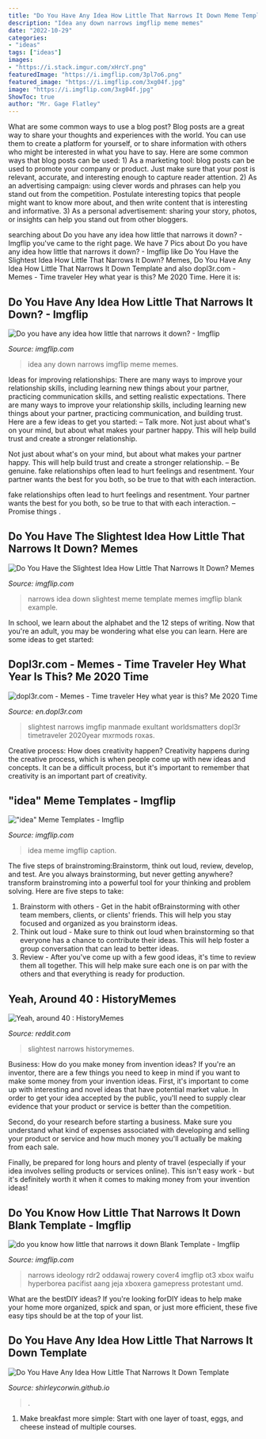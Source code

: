 ```yaml
---
title: "Do You Have Any Idea How Little That Narrows It Down Meme Template : Do You Know How Little That Narrows It Down Blank Template"
description: "Idea any down narrows imgflip meme memes"
date: "2022-10-29"
categories:
- "ideas"
tags: ["ideas"]
images:
- "https://i.stack.imgur.com/xHrcY.png"
featuredImage: "https://i.imgflip.com/3pl7o6.png"
featured_image: "https://i.imgflip.com/3xg04f.jpg"
image: "https://i.imgflip.com/3xg04f.jpg"
ShowToc: true
author: "Mr. Gage Flatley"
---
```



What are some common ways to use a blog post?
Blog posts are a great way to share your thoughts and experiences with the world. You can use them to create a platform for yourself, or to share information with others who might be interested in what you have to say. Here are some common ways that blog posts can be used: 1) As a marketing tool: blog posts can be used to promote your company or product. Just make sure that your post is relevant, accurate, and interesting enough to capture reader attention. 2) As an advertising campaign: using clever words and phrases can help you stand out from the competition. Postulate interesting topics that people might want to know more about, and then write content that is interesting and informative. 3) As a personal advertisement: sharing your story, photos, or insights can help you stand out from other bloggers.

	

		
searching about Do you have any idea how little that narrows it down? - Imgflip you've came to the right page. We have 7 Pics about Do you have any idea how little that narrows it down? - Imgflip like Do You Have the Slightest Idea How Little That Narrows It Down? Memes, Do You Have Any Idea How Little That Narrows It Down Template and also dopl3r.com - Memes - Time traveler Hey what year is this? Me 2020 Time. Here it is:
		
    
## Do You Have Any Idea How Little That Narrows It Down? - Imgflip

<img loading=lazy src="https://i.imgflip.com/3xbh3a.jpg" onerror="this.onerror=null;this.src='https://tse1.mm.bing.net/th?id=OIP.rbBpZqzUPRVjhCkiKiNWsgHaQh&amp;pid=15.1';" alt="Do you have any idea how little that narrows it down? - Imgflip">

_Source: imgflip.com_

>idea any down narrows imgflip meme memes. 

	

Ideas for improving relationships: There are many ways to improve your relationship skills, including learning new things about your partner, practicing communication skills, and setting realistic expectations.
There are many ways to improve your relationship skills, including learning new things about your partner, practicing communication, and building trust. Here are a few ideas to get you started: 
     – Talk more. Not just about what's on your mind, but about what makes your partner happy. This will help build trust and create a stronger relationship.

Not just about what's on your mind, but about what makes your partner happy. This will help build trust and create a stronger relationship. – Be genuine. fake relationships often lead to hurt feelings and resentment. Your partner wants the best for you both, so be true to that with each interaction.

fake relationships often lead to hurt feelings and resentment. Your partner wants the best for you both, so be true to that with each interaction. – Promise things .

    
## Do You Have The Slightest Idea How Little That Narrows It Down? Memes

<img loading=lazy src="https://i.imgflip.com/3pl7o6.png" onerror="this.onerror=null;this.src='https://tse4.mm.bing.net/th?id=OIP.yuKvR1V5DSDkwt8pFTDrjAHaHa&amp;pid=15.1';" alt="Do You Have the Slightest Idea How Little That Narrows It Down? Memes">

_Source: imgflip.com_

>narrows idea down slightest meme template memes imgflip blank example. 

	

In school, we learn about the alphabet and the 12 steps of writing. Now that you're an adult, you may be wondering what else you can learn. Here are some ideas to get started: 

    
## Dopl3r.com - Memes - Time Traveler Hey What Year Is This? Me 2020 Time

<img loading=lazy src="https://cdn.dopl3r.com/media/memes_files/time-traveler-hey-what-year-is-this-me-2020-time-traveler-has-it-happened-yet-me-what-time-traveler-the-disaster-me-do-you-have-the-slightest-idea-how-little-that-narrows-it-down-imgfip-com-UqLQm.jpg" onerror="this.onerror=null;this.src='https://tse4.mm.bing.net/th?id=OIP.6vvSQPILPVwKRx93r4VPYwHaIV&amp;pid=15.1';" alt="dopl3r.com - Memes - Time traveler Hey what year is this? Me 2020 Time">

_Source: en.dopl3r.com_

>slightest narrows imgfip manmade exultant worldsmatters dopl3r timetraveler 2020year mxrmods roxas. 

	

Creative process: How does creativity happen?
Creativity happens during the creative process, which is when people come up with new ideas and concepts. It can be a difficult process, but it's important to remember that creativity is an important part of creativity.

    
## &quot;idea&quot; Meme Templates - Imgflip

<img loading=lazy src="https://i.imgflip.com/4/1ikb4u.jpg" onerror="this.onerror=null;this.src='https://tse4.mm.bing.net/th?id=OIP.nGfYb8y0do2Lf1cW_wmsNwAAAA&amp;pid=15.1';" alt="&quot;idea&quot; Meme Templates - Imgflip">

_Source: imgflip.com_

>idea meme imgflip caption. 

	

The five steps of brainstroming:Brainstorm, think out loud, review, develop, and test.
Are you always brainstorming, but never getting anywhere? transform brainstroming into a powerful tool for your thinking and problem solving. Here are five steps to take: 
1. Brainstorm with others - Get in the habit ofBrainstorming with other team members, clients, or clients' friends. This will help you stay focused and organized as you brainstorm ideas. 
2. Think out loud - Make sure to think out loud when brainstorming so that everyone has a chance to contribute their ideas. This will help foster a group conversation that can lead to better ideas. 
3. Review - After you've come up with a few good ideas, it's time to review them all together. This will help make sure each one is on par with the others and that everything is ready for production. 

    
## Yeah, Around 40 : HistoryMemes

<img loading=lazy src="https://i.redd.it/5b8i8928xih41.jpg" onerror="this.onerror=null;this.src='https://tse2.mm.bing.net/th?id=OIP.TSGsMZy0Q7qjVH8oitSgVAHaHO&amp;pid=15.1';" alt="Yeah, around 40 : HistoryMemes">

_Source: reddit.com_

>slightest narrows historymemes. 

	

Business: How do you make money from invention ideas?
If you're an inventor, there are a few things you need to keep in mind if you want to make some money from your invention ideas. 
First, it's important to come up with interesting and novel ideas that have potential market value. In order to get your idea accepted by the public, you'll need to supply clear evidence that your product or service is better than the competition.

Second, do your research before starting a business. Make sure you understand what kind of expenses associated with developing and selling your product or service and how much money you'll actually be making from each sale.

Finally, be prepared for long hours and plenty of travel (especially if your idea involves selling products or services online). This isn't easy work - but it's definitely worth it when it comes to making money from your invention ideas!

    
## Do You Know How Little That Narrows It Down Blank Template - Imgflip

<img loading=lazy src="https://i.imgflip.com/3xg04f.jpg" onerror="this.onerror=null;this.src='https://tse4.mm.bing.net/th?id=OIP.xyqUhAbu30_3Nt1ie-xUkgHaEK&amp;pid=15.1';" alt="do you know how little that narrows it down Blank Template - Imgflip">

_Source: imgflip.com_

>narrows ideology rdr2 oddawaj rowery cover4 imgflip ot3 xbox waifu hyperborea pacifist aang jeja xboxera gamepress protestant umd. 

	

What are the bestDIY ideas?
If you're looking forDIY ideas to help make your home more organized, spick and span, or just more efficient, these five easy tips should be at the top of your list.

    
## Do You Have Any Idea How Little That Narrows It Down Template

<img loading=lazy src="https://i.stack.imgur.com/xHrcY.png" onerror="this.onerror=null;this.src='https://tse2.mm.bing.net/th?id=OIP.Pit-edg7_DTrBbN8QfoXegHaEZ&amp;pid=15.1';" alt="Do You Have Any Idea How Little That Narrows It Down Template">

_Source: shirleycorwin.github.io_

>. 

	

1. Make breakfast more simple: Start with one layer of toast, eggs, and cheese instead of multiple courses. 

